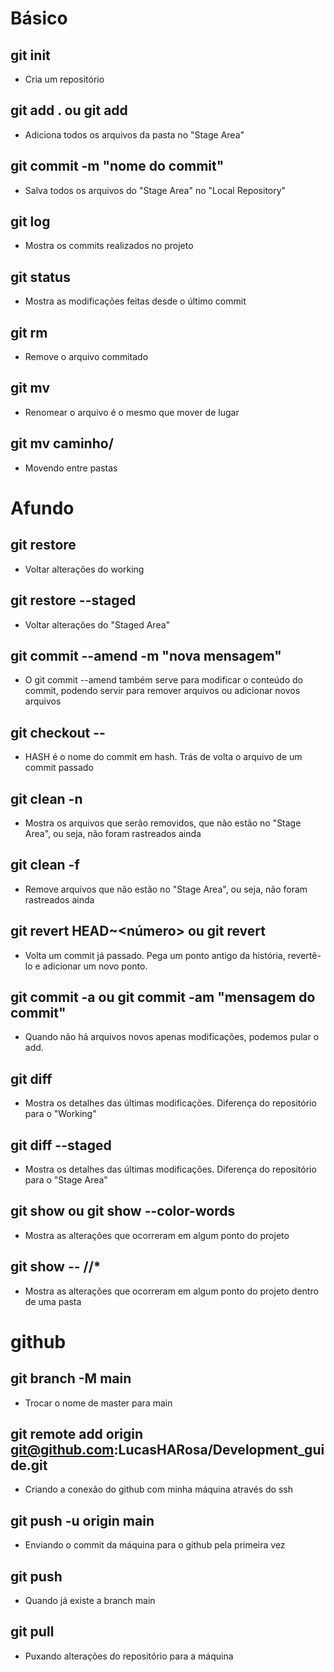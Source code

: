 # Básico
## git init
- Cria um repositório

## git add . ou git add <file>
- Adiciona todos os arquivos da pasta no "Stage Area"

## git commit -m "nome do commit"
- Salva todos os arquivos do "Stage Area" no "Local Repository"

## git log
- Mostra os commits realizados no projeto

## git status
- Mostra as modificações feitas desde o último commit

## git rm <file>
- Remove o arquivo commitado

## git mv <nomeantigo> <nomenovo>
- Renomear o arquivo é o mesmo que mover de lugar

## git mv <file> caminho/<file>
- Movendo entre pastas

# Afundo
## git restore <file>
- Voltar alterações do working

## git restore --staged <file>
- Voltar alterações do "Staged Area"

## git commit --amend -m "nova mensagem"
- O git commit --amend também serve para modificar o conteúdo do commit, podendo servir para remover arquivos ou adicionar novos arquivos

## git checkout <HASH> -- <file>
- HASH é o nome do commit em hash. Trás de volta o arquivo de um commit passado

## git clean -n
- Mostra os arquivos que serão removidos, que não estão no "Stage Area", ou seja, não foram rastreados ainda

## git clean -f
- Remove arquivos que não estão no "Stage Area", ou seja, não foram rastreados ainda

## git revert HEAD~<número> ou git revert <HASH>
- Volta um commit já passado. Pega um ponto antigo da história, revertê-lo e adicionar um novo ponto.

## git commit -a ou git commit -am "mensagem do commit"
- Quando não há arquivos novos apenas modificações, podemos pular o add.

## git diff
- Mostra os detalhes das últimas modificações. Diferença do repositório para o "Working"

## git diff --staged
- Mostra os detalhes das últimas modificações. Diferença do repositório para o "Stage Area"

## git show <HASH> ou git show <HASH> --color-words
- Mostra as alterações que ocorreram em algum ponto do projeto

## git show <HASH> -- <pasta>/<pasta>/*
- Mostra as alterações que ocorreram em algum ponto do projeto dentro de uma pasta



# github
## git branch -M main
- Trocar o nome de master para main
## git remote add origin git@github.com:LucasHARosa/Development_guide.git
- Criando a conexão do github com minha máquina através do ssh
## git push -u origin main 
- Enviando o commit da máquina para o github pela primeira vez
## git push
- Quando já existe a branch main
## git pull
- Puxando alterações do repositório para a máquina 
